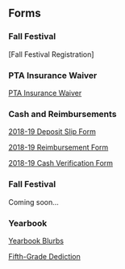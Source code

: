 ## Forms

### Fall Festival

[Fall Festival Registration]

### PTA Insurance Waiver

[PTA Insurance Waiver](/assets/forms/PTA%20Insurance%20Waiver%202018-2019.doc)

### Cash and Reimbursements

[2018-19 Deposit Slip Form](/assets/forms/2018-19%20Deposit%20Form.pdf)

[2018-19 Reimbursement Form](/assets/forms/2018-19%20Reimbursement%20Form.pdf)

[2018-19 Cash Verification Form](/assets/forms/2018-19%20Cash%20Verification%20From.pdf)

### Fall Festival

Coming soon...

### Yearbook

[Yearbook Blurbs](/assets/forms/scratch%20(1).pdf)

[Fifth-Grade Dediction](/assets/forms/5th%20Grade%20Yearbook%20Ads%202017%20(1)%20%20%20%20Dedication%20Blurb.pdf)
